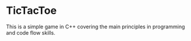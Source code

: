 # TicTacToe
This is a simple game in C++ covering the main principles in programming and code flow skills.
